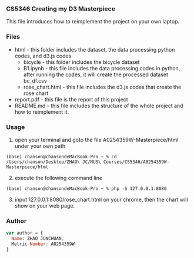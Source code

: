 ### CS5346 Creating my D3 Masterpiece

This file introduces how to reimplement the project on your own laptop.

### Files
* html - this folder includes the dataset, the data processing python codes, and d3.js codes
     * bicycle - this folder includes the bicycle dataset
     * B1.ipynb - this file includes the data processing codes in python, after running the codes, it will create the processed dataset bc_df.csv
     * rose_chart.html - this file includes the d3.js codes that create the rose chart
* report.pdf - this file is the report of this project
* README.md - this file includes the structure of the whole project and how to reimplement it.

### Usage
1. open your terminal and goto the file A0254359W-Masterpiece/html under your own path
```console
(base) chanson@chansondeMacBook-Pro ~ % cd /Users/chanson/Desktop/ZHAO\ JC/NUS\ Courses/CS5346/A0254359W-Masterpiece/html
```
2. execute the following command line
```console
(base) chanson@chansondeMacBook-Pro ~ % php -S 127.0.0.1:8080
```
3. input 127.0.0.1:8080/rose_chart.html on your chrome, then the chart will show on your web page.


### Author
```javascript
var author = {
  Name: ZHAO JUNCHUAN,
  Metric Number: A0254359W
}
```
